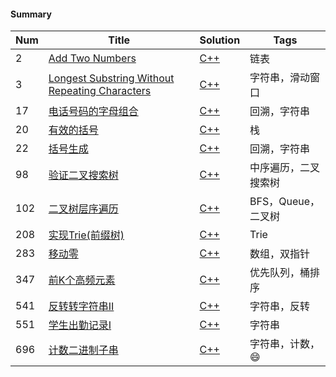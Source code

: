 #### Summary

| Num | Title | Solution | Tags |
|---| ----- | -------- | ---- |
|2|[Add Two Numbers](https://leetcode-cn.com/problems/add-two-numbers)|[C++](./link_list/0002_Add_Two_Numbers/main.cpp)|链表|
|3|[Longest Substring Without Repeating Characters](https://leetcode-cn.com/problems/longest-substring-without-repeating-characters/)|[C++](./string/0003_Longest_Substring_Without_Repeating_Characters/main.cpp)| 字符串，滑动窗口|
|17|[电话号码的字母组合](https://leetcode-cn.com/problems/letter-combinations-of-a-phone-number/)|[C++](./backtring/0017_Letter_Combinations_of_a_Phone_Number/main.cpp)|回溯，字符串|
|20|[有效的括号](https://leetcode-cn.com/problems/valid-parentheses)|[C++](./stack&queue/0020_Valid_Parentheses/main.cpp)|栈|
|22|[括号生成](https://leetcode-cn.com/problems/generate-parentheses)|[C++](./backtracking/0022_Generate_Parentheses/main.cpp)| 回溯，字符串|
|98|[验证二叉搜索树](https://leetcode-cn.com/problems/validate-binary-search-tree)|[C++](./binary_tree/0098_Validate_Binary_Search_Tree/main.cpp)| 中序遍历，二叉搜索树|
|102|[二叉树层序遍历](https://leetcode-cn.com/problems/binary-tree-level-order-traversal/)|[C++](./binary_tree/0102_Binary_Tree_Level_Order_Traversal/main.cpp)| BFS，Queue，二叉树|
|208|[实现Trie(前缀树)](https://leetcode-cn.com/problems/implement-trie-prefix-tree/)|[C++](./design/0208_Implement_Trie/main.cpp)|Trie|
|283|[移动零](https://leetcode-cn.com/problems/move-zeroes/)|[C++](./array/0283_Move_Zeroes/main.cpp)|数组，双指针|
|347|[前K个高频元素](https://leetcode-cn.com/problems/top-k-frequent-elements)|[C++](./stack&queue/0347_Top_K_Frequent_Elements/main.cpp)|优先队列，桶排序|
|541|[反转转字符串II](https://leetcode-cn.com/problems/reverse-string-ii/)|[C++](./string/0541_Reverse_String_II/main.cpp)|字符串，反转|
|551|[学生出勤记录I](https://leetcode-cn.com/problems/student-attendance-record-i/)|[C++](./string/0551_Student_Attendance_Record_I/main.cpp)|字符串|
|696|[计数二进制子串](https://leetcode-cn.com/problems/count-binary-substrings/)|[C++](./string/0696_Count_Binary_Substrings/main.cpp)|字符串，计数，😄|

